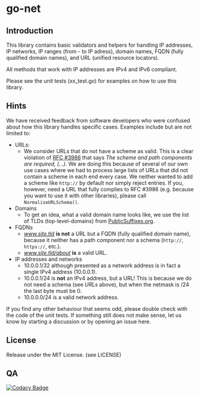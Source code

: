 # go-net

## Introduction
This library contains basic validators and helpers for handling IP addresses, IP networks, 
IP ranges (from - to IP adress), domain names, FQDN (fully qualified domain names), 
and URL (unified resource locators). 

All methods that work with IP addresses are IPv4 and IPv6 compliant.

Please see the unit tests (xx_test.go) for examples on how to use this library.

## Hints
We have received feedback from software developers who were confused about how this library handles 
specific cases. Examples include but are not limited to:
* URLs:
  * We consider URLs that do not have a scheme as valid. 
  This is a clear violation of [RFC #3986](https://www.rfc-editor.org/rfc/rfc3986.txt) 
  that says *The scheme and path components are required, (...)*. 
  We are doing this because of several of our own use cases where we had to process large lists of URLs that did 
  not contain a scheme in each end every case. We neither wanted to add a scheme like `http://` by default nor simply 
  reject entries. If you, however, need a URL that fully complies to RFC #3986 
  (e.g. because you want to use it with other libraries), please call `NormaliseURLSchema()`.
* Domains
  * To get an idea, what a valid domain name looks like, we use the list of TLDs (top-level-domains) from 
  [PublicSuffixes.org]("https://publicsuffix.org/list/public_suffix_list.dat"). 
* FQDNs
  * _www.site.tld_ **is not** a URL but a FQDN (fully qualified domain name), because it neither has a path component
  nor a schema (`http://`, `https://`, etc.). 
  * _www.site.tld/about_ **is** a valid URL.
* IP addresses and networks
  * 10.0.0.1/32 although presented as a network address is in fact a single IPv4 address (10.0.0.1).
  * 10.0.0.1/24 is **not** an IPv4 address, but a URL! This is because we do not need a schema
    (see *URLs* above), but when the netmask is /24 the last byte must be 0. 
  * 10.0.0.0/24 is a valid network address.

If you find any other behaviour that seems odd, please double check with the code of the unit tests. 
If something still does not make sense, let us know by starting a discussion or by opening an issue here.

## License
Release under the MIT License. (see LICENSE)

## QA
[![Codacy Badge](https://app.codacy.com/project/badge/Grade/01c46c2a6f10458f8e7f09fff5ae1915)](https://app.codacy.com/gh/THREATINT/go-net/dashboard?utm_source=gh&utm_medium=referral&utm_content=&utm_campaign=Badge_grade)
